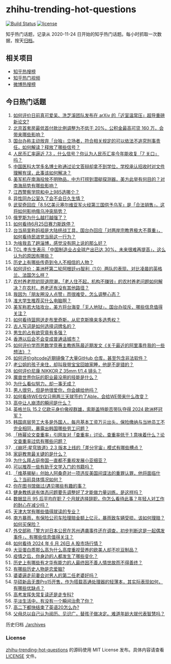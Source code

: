 # zhihu-trending-hot-questions

[![Build Status](https://github.com/justjavac/zhihu-trending-hot-questions/workflows/ci/badge.svg?branch=master)](https://github.com/justjavac/zhihu-trending-hot-questions/actions)
[![license](https://img.shields.io/github/license/justjavac/zhihu-trending-hot-questions)](https://github.com/justjavac/zhihu-trending-hot-questions/blob/master/LICENSE)

知乎热门话题，记录从 2020-11-24
日开始的知乎热门话题。每小时抓取一次数据，按天[归档](./archives)。

## 相关项目

- [知乎热搜榜](https://github.com/justjavac/zhihu-trending-top-search)
- [知乎热门视频](https://github.com/justjavac/zhihu-trending-hot-video)
- [微博热搜榜](https://github.com/justjavac/weibo-trending-hot-search)

## 今日热门话题

<!-- BEGIN -->
<!-- 最后更新时间 Thu Jun 27 2024 01:04:21 GMT+0800 (China Standard Time) -->

1. [如何评价日前真可爱呆、洗芝溪团队发布在 arXiv 的「近室温常压」超导重磅新论文?](https://www.zhihu.com/question/659946224)
1. [北京首套房最低首付款比例调整为不低于 20%，公积金最高可贷 160 万，会带来哪些影响？](https://www.zhihu.com/question/659995384)
1. [国台办称主动放弃「台独」立场者，符合相关规定的可以依法不追究刑事责任，如何解读？释放了哪些信号？](https://www.zhihu.com/question/659956469)
1. [人民币汇率逼近 7.3 ，什么信号？你认为人民币汇率今年能收复「7 关口」吗？](https://www.zhihu.com/question/659841085)
1. [中国医科大学多名博士称通过论文答辩却拿不到学位，学校承认招收时对文件理解有误，此事该如何解决？](https://www.zhihu.com/question/659971760)
1. [美军机在南海投放不明物品，中方打捞到潜艇探测器，美方此举有何目的？对南海局势有哪些影响？](https://www.zhihu.com/question/660002644)
1. [江西警察学院和中上985选哪个？](https://www.zhihu.com/question/659905637)
1. [异性同办公室久了会不会日久生情？](https://www.zhihu.com/question/659807021)
1. [武契奇回应「8.5亿美元塞尔维亚军火经第三国供予乌军」是「合法销售」，这将如何影响俄乌冲突局势？](https://www.zhihu.com/question/659736487)
1. [俄罗斯为什么越打越强了？](https://www.zhihu.com/question/654002739)
1. [如何看待6月25日赛力斯跌停？](https://www.zhihu.com/question/659875690)
1. [台当局宣称妈祖是大陆统战工具，国台办回应「对两岸宗教界极大不尊重」，如何看待民进党当局这一行为？](https://www.zhihu.com/question/659954332)
1. [为啥我去了趟淄博，感觉没有网上说的那么好？](https://www.zhihu.com/question/653956219)
1. [TCL 李东生表示「中国制造业占全球产出已达 30%，未来很难再提高」，这么认为的原因有哪些？](https://www.zhihu.com/question/659892273)
1. [历史上有哪些传奇到令人不相信的人物？](https://www.zhihu.com/question/324693100)
1. [如何评价：美洲杯第二轮阿根廷vs智利（1:0）两队的表现、对比凌晨的英格兰、法国怎么样？](https://www.zhihu.com/question/659957481)
1. [农村养老院初现退院潮，「老人住不起，机构不赚钱」的农村养老问题如何解决？在农村，养老还有没有其他路径？](https://www.zhihu.com/question/659964930)
1. [我因为「朋友圈没人点赞」而很难受，怎么调整心态？](https://www.zhihu.com/question/659867940)
1. [准大学生推荐买什么电脑啊？](https://www.zhihu.com/question/659614531)
1. [美军称若大陆攻台，美方将台海变「无人地狱」，国台办驳斥，哪些信息值得关注？](https://www.zhihu.com/question/659964858)
1. [如何看待篮网送走布里奇斯，从尼克斯换来多选秀权？](https://www.zhihu.com/question/659959430)
1. [古人写词是如何选择词牌名的？](https://www.zhihu.com/question/658541555)
1. [男生的占有欲究竟有多强？](https://www.zhihu.com/question/654775818)
1. [香港以后会不会变成普通话城市？](https://www.zhihu.com/question/652133922)
1. [如何评价学而思数学竞赛主教练陈晨近期发文《关于最近的阿里事件我的一些想法》？](https://www.zhihu.com/question/659836746)
1. [如何评价gitcode近期镜像了大量GitHub 仓库，甚至包含非法软件？](https://www.zhihu.com/question/659859887)
1. [老公姐的孩子来住，却叫我带宝宝回娘家睡，他是不是错的？](https://www.zhihu.com/question/659675954)
1. [如何评价尼康 NIKKOR Z 35mm f/1.4 镜头？](https://www.zhihu.com/question/659960476)
1. [魔兽世界你玩的职业最没用的技能是什么？](https://www.zhihu.com/question/659834108)
1. [为什么看似努力，却一事无成？](https://www.zhihu.com/question/659718974)
1. [男人很穷，但是他很爱你，你会嫁给他吗？](https://www.zhihu.com/question/659913710)
1. [如何看待WE仅仅只用两三天就签约了Able，会给WE带来什么改变？](https://www.zhihu.com/question/659916448)
1. [高中让人崩溃的瞬间是什么？](https://www.zhihu.com/question/487981566)
1. [英格兰队 15.2 亿欧元身价傲视群雄，索斯盖特能否带队夺得 2024 欧洲杯冠军？](https://www.zhihu.com/question/658746654)
1. [韩国底层劳工大多是外国人，每月基本工资万元出头，保险缴纳与当地员工不完全相同，暴露出韩国哪些劳工问题？](https://www.zhihu.com/question/659945370)
1. [「杨幂论文查重率」引网友对「查重率」讨论，查重率低于 1 意味着什么？论文查重率过低有哪些问题？](https://www.zhihu.com/question/659852076)
1. [《崩坏:星穹铁道》2.3 版本上线的「差分宇宙」模式有哪些槽点？](https://www.zhihu.com/question/659951203)
1. [家庭教育最关键的是什么？](https://www.zhihu.com/question/654832812)
1. [为什么拜占庭帝国一直都不重视发展小亚细亚？](https://www.zhihu.com/question/463998888)
1. [可以推荐一些有助于文学入门的书籍吗？](https://www.zhihu.com/question/659280739)
1. [「维基揭秘」创始人阿桑奇对一项违反美国间谍法的重罪认罪，他将面临什么？当前具体情况如何？](https://www.zhihu.com/question/659832622)
1. [你在图书馆做过/遇见哪些有趣的事？](https://www.zhihu.com/question/23194847)
1. [健身教练说有体态问题要先调整好了才能做力量训练，是这样吗？](https://www.zhihu.com/question/658967414)
1. [数据显示 95 后平均在职 7 个月就选择辞职，你怎么看待此事？年轻人对工作的耐心在减少吗？](https://www.zhihu.com/question/659965209)
1. [天津大学有哪些值得就读的专业？](https://www.zhihu.com/question/326210125)
1. [南方暴雨，有保险公司车险理赔金额上亿元，暴雨致车辆受损，该如何理赔？如何买保险？](https://www.zhihu.com/question/659944468)
1. [外交部称「警方对日本公民在苏州遇袭事件还在调查，初步判断这是一起偶发事件」，有哪些信息值得关注？](https://www.zhihu.com/question/659872806)
1. [如何看待 2024 年 6 月 26日 A 股市场行情？](https://www.zhihu.com/question/659944159)
1. [大豆蛋白质那么高为什么高度重视营养的欧美人却不吃豆制品？](https://www.zhihu.com/question/657545506)
1. [疫情之后，你身边的人都发生了哪些变化？](https://www.zhihu.com/question/659478012)
1. [历史上有哪些有才华有能力的人最终因不善人情世故而不得善终？](https://www.zhihu.com/question/659357347)
1. [有哪些历史人物是恋爱脑?](https://www.zhihu.com/question/658272692)
1. [婆婆逼走前妻会对男人的第二任老婆好吗？](https://www.zhihu.com/question/659758416)
1. [华硕新品无畏Pro15开售，作为搭载高通处理器的轻薄本，其实际表现如何，有哪些优缺点？](https://www.zhihu.com/question/659224436)
1. [高考发挥失常复读还是走专科?](https://www.zhihu.com/question/659791277)
1. [平淡生活中，有没有一个瞬间治愈了你？](https://www.zhihu.com/question/659787463)
1. [高二下都快结束了英语20怎么办?](https://www.zhihu.com/question/656535910)
1. [父母总以自己认为阅历、见识广，替孩子做决定。难道年龄大就代表智慧吗？](https://www.zhihu.com/question/659838670)

<!-- END -->

历史归档 [./archives](./archives)

### License

[zhihu-trending-hot-questions](https://github.com/justjavac/zhihu-trending-hot-questions)
的源码使用 MIT License 发布。具体内容请查看 [LICENSE](./LICENSE) 文件。
